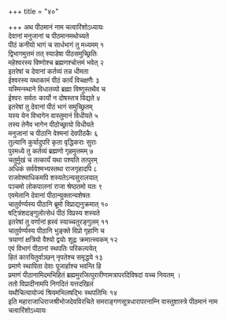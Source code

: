 +++
title = "४०"

+++
अथ पीठमानं नाम चत्वारिंशोऽध्यायः  
देवानां मनुजानां च पीठमानमथोच्यते  
पीठं कनीयो भागं च सार्धभागं तु मध्यमम् १  
द्विभागमुत्तमं तत् स्याडेषा पीठसमुच्छ्रितिः  
महेश्वरस्य विष्णोश्च ब्रह्मणश्चोत्तमं भवेत् २  
इतरेषां च देवानां कर्तव्यं तन्न धीमता  
ईश्वरस्य यथाकामं पीठं कार्यं विचक्षणैः ३  
यस्मिन्स्थाने विधातव्यो ब्रह्मा विष्णुस्तथैव च  
ईश्वरः सर्वतः कार्यो न दोषस्तत्र विद्यते ४  
इतरेषां तु देवानां पीठं भागं समुच्छ्रितम्  
यस्य येन विभागेन वास्तुमानं विधीयते ५  
तस्य तेनैव भागेन पीठोच्छ्रायो विधीयते  
मनुजानां च पीठानि वेश्मनां देवपीठकैः ६  
तुल्यानि कुर्यादुपरि कृता वृद्धिकराः सुराः  
पुरमध्ये तु कर्तव्यं ब्रह्मणो गृहमुत्तमम् ७  
चतुर्मुखं च तत्कार्यं यथा पश्यति तत्पुरम्  
अधिकं सर्ववेश्मभ्यस्तथा राजगृहादपि ८  
राजवेश्माधिकमपि शस्यतेऽन्यसुरालयात्  
पञ्चमो लोकपालनां राजा श्रेष्ठतमो यतः ९  
एवमेतानि देवानां पीठान्युक्तान्यशेषतः  
चातुर्वर्ण्यस्य पीठानि ब्रूमो विप्राद्यनुक्रमात् १०  
षट्त्रिंशदङ्गुलोत्सेधं पीठं विप्रस्य शस्यते  
इतरेषां तु वर्णानां ह्रस्वं स्याच्चतुरङ्गुलम् ११  
चातुर्वर्ण्यस्य पीठानि भुङ्क्ते विप्रो गृहाणि च  
त्रयाणां क्षत्रियो वैश्यो द्वयोः शूद्रः क्रमात्स्वकम् १२  
एवं विभागं पीठानां स्थपतिः परिकल्पयेत्  
हितं कारयितुर्वाञ्छन् नृपतेश्च समृद्धये १३  
प्रमाणे स्थापिता देवाः पूजार्हाश्च भवन्ति हि  
प्रमाणं पीठानामिदमभिहितं ब्रह्ममुरजित्पुरारीणामत्रापरदिविषदां यच्च नियतम् ।  
ततो विप्रादीनामपि निगदितं यत्तदखिलं  
यथौचित्यायोज्यं श्रियमभिलषद्भिः स्थपतिभिः १४  
इति महाराजाधिराजश्रीभोजदेवविरचिते समराङ्गणसूत्रधारापरनाम्नि
वास्तुशास्त्रे पीठमानं नाम चत्वारिंशोऽध्यायः  
   
